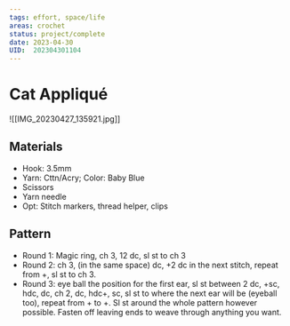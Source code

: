 ```yaml
---
tags: effort, space/life
areas: crochet
status: project/complete
date: 2023-04-30
UID:  202304301104
---
```


# Cat Appliqué

![[IMG_20230427_135921.jpg]]


## Materials
- Hook: 3.5mm
- Yarn: Cttn/Acry; Color: Baby Blue
- Scissors
- Yarn needle
- Opt: Stitch markers, thread helper, clips 
## Pattern
- Round 1: Magic ring, ch 3, 12 dc, sl st to ch 3
- Round 2: ch 3, (in the same space) dc, +2 dc in the next stitch, repeat from +, sl st to ch 3.
- Round 3: eye ball the position for the first ear, sl st between 2 dc, +sc, hdc, dc, ch 2, dc, hdc+, sc, sl st to where the next ear will be (eyeball too), repeat from + to +. Sl st around the whole pattern however possible. Fasten off leaving ends to weave through anything you want.

